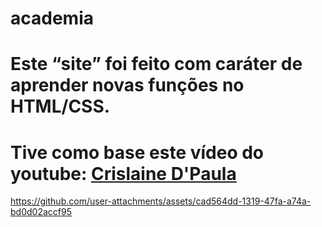# academia
# Este “site” foi feito com caráter de aprender novas funções no HTML/CSS.

# Tive como base este vídeo do youtube: [Crislaine D'Paula](https://www.youtube.com/watch?v=gqrLT6bfLwY)
 


https://github.com/user-attachments/assets/cad564dd-1319-47fa-a74a-bd0d02accf95

